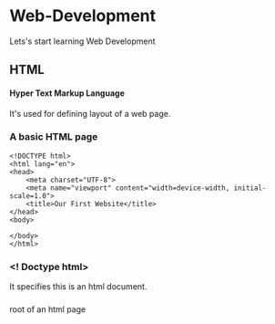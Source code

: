 # Web-Development
Lets's start learning Web Development
## HTML
#### Hyper Text Markup Language <br>
It's used for defining layout of a web page.
### A basic HTML page 
```
<!DOCTYPE html>
<html lang="en">
<head>
    <meta charset="UTF-8">
    <meta name="viewport" content="width=device-width, initial-scale=1.0">
    <title>Our First Website</title>
</head>
<body>
    
</body>
</html>
```
 ### <! Doctype html>
It specifies this is an html document.
 ### <html> 
root of an html page 

